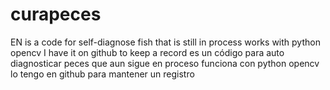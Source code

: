 # curapeces
EN is a code for self-diagnose fish that is still in process works with python opencv I have it on github to keep a record                  es un código para auto diagnosticar peces que aun sigue en proceso  funciona con python opencv lo tengo en github para mantener un registro            
